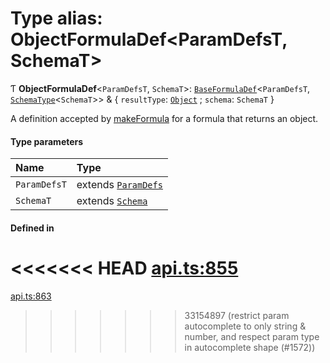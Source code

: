 # Type alias: ObjectFormulaDef<ParamDefsT, SchemaT\>

Ƭ **ObjectFormulaDef**<`ParamDefsT`, `SchemaT`\>: [`BaseFormulaDef`](../interfaces/BaseFormulaDef.md)<`ParamDefsT`, [`SchemaType`](SchemaType.md)<`SchemaT`\>\> & { `resultType`: [`Object`](../enums/ValueType.md#object) ; `schema`: `SchemaT`  }

A definition accepted by [makeFormula](../functions/makeFormula.md) for a formula that returns an object.

#### Type parameters

| Name | Type |
| :------ | :------ |
| `ParamDefsT` | extends [`ParamDefs`](ParamDefs.md) |
| `SchemaT` | extends [`Schema`](Schema.md) |

#### Defined in

<<<<<<< HEAD
[api.ts:855](https://github.com/coda/packs-sdk/blob/main/api.ts#L855)
=======
[api.ts:863](https://github.com/coda/packs-sdk/blob/main/api.ts#L863)
>>>>>>> 33154897 (restrict param autocomplete to only string & number, and respect param type in autocomplete shape (#1572))
